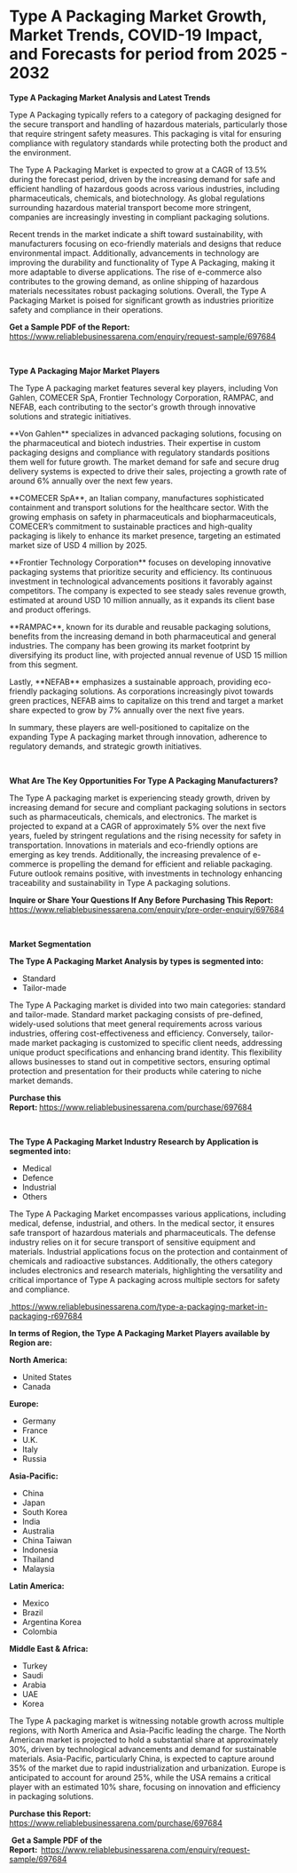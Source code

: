 <p><h1>Type A Packaging Market Growth, Market Trends, COVID-19 Impact, and Forecasts for period from 2025 - 2032</h1></p><p><strong>Type A Packaging Market Analysis and Latest Trends</strong></p>
<p><p>Type A Packaging typically refers to a category of packaging designed for the secure transport and handling of hazardous materials, particularly those that require stringent safety measures. This packaging is vital for ensuring compliance with regulatory standards while protecting both the product and the environment. </p><p>The Type A Packaging Market is expected to grow at a CAGR of 13.5% during the forecast period, driven by the increasing demand for safe and efficient handling of hazardous goods across various industries, including pharmaceuticals, chemicals, and biotechnology. As global regulations surrounding hazardous material transport become more stringent, companies are increasingly investing in compliant packaging solutions. </p><p>Recent trends in the market indicate a shift toward sustainability, with manufacturers focusing on eco-friendly materials and designs that reduce environmental impact. Additionally, advancements in technology are improving the durability and functionality of Type A Packaging, making it more adaptable to diverse applications. The rise of e-commerce also contributes to the growing demand, as online shipping of hazardous materials necessitates robust packaging solutions. Overall, the Type A Packaging Market is poised for significant growth as industries prioritize safety and compliance in their operations.</p></p>
<p><strong>Get a Sample PDF of the Report:&nbsp;</strong> <a href="https://www.reliablebusinessarena.com/enquiry/request-sample/697684?utm_campaign=2530&utm_medium=2&utm_source=Github&utm_content=ia&utm_term=19042025&utm_id=type-a-packaging">https://www.reliablebusinessarena.com/enquiry/request-sample/697684</a></p>
<p>&nbsp;</p>
<p><strong>Type A Packaging Major Market Players</strong></p>
<p><p>The Type A packaging market features several key players, including Von Gahlen, COMECER SpA, Frontier Technology Corporation, RAMPAC, and NEFAB, each contributing to the sector's growth through innovative solutions and strategic initiatives.</p><p>**Von Gahlen** specializes in advanced packaging solutions, focusing on the pharmaceutical and biotech industries. Their expertise in custom packaging designs and compliance with regulatory standards positions them well for future growth. The market demand for safe and secure drug delivery systems is expected to drive their sales, projecting a growth rate of around 6% annually over the next few years.</p><p>**COMECER SpA**, an Italian company, manufactures sophisticated containment and transport solutions for the healthcare sector. With the growing emphasis on safety in pharmaceuticals and biopharmaceuticals, COMECER’s commitment to sustainable practices and high-quality packaging is likely to enhance its market presence, targeting an estimated market size of USD 4 million by 2025.</p><p>**Frontier Technology Corporation** focuses on developing innovative packaging systems that prioritize security and efficiency. Its continuous investment in technological advancements positions it favorably against competitors. The company is expected to see steady sales revenue growth, estimated at around USD 10 million annually, as it expands its client base and product offerings.</p><p>**RAMPAC**, known for its durable and reusable packaging solutions, benefits from the increasing demand in both pharmaceutical and general industries. The company has been growing its market footprint by diversifying its product line, with projected annual revenue of USD 15 million from this segment.</p><p>Lastly, **NEFAB** emphasizes a sustainable approach, providing eco-friendly packaging solutions. As corporations increasingly pivot towards green practices, NEFAB aims to capitalize on this trend and target a market share expected to grow by 7% annually over the next five years. </p><p>In summary, these players are well-positioned to capitalize on the expanding Type A packaging market through innovation, adherence to regulatory demands, and strategic growth initiatives.</p></p>
<p>&nbsp;</p>
<p><strong>What Are The Key Opportunities For Type A Packaging Manufacturers?</strong></p>
<p><p>The Type A packaging market is experiencing steady growth, driven by increasing demand for secure and compliant packaging solutions in sectors such as pharmaceuticals, chemicals, and electronics. The market is projected to expand at a CAGR of approximately 5% over the next five years, fueled by stringent regulations and the rising necessity for safety in transportation. Innovations in materials and eco-friendly options are emerging as key trends. Additionally, the increasing prevalence of e-commerce is propelling the demand for efficient and reliable packaging. Future outlook remains positive, with investments in technology enhancing traceability and sustainability in Type A packaging solutions.</p></p>
<p><strong>Inquire or Share Your Questions If Any Before Purchasing This Report:</strong> <a href="https://www.reliablebusinessarena.com/enquiry/pre-order-enquiry/697684?utm_campaign=2530&utm_medium=2&utm_source=Github&utm_content=ia&utm_term=19042025&utm_id=type-a-packaging">https://www.reliablebusinessarena.com/enquiry/pre-order-enquiry/697684</a></p>
<p>&nbsp;</p>
<p><strong>Market Segmentation</strong></p>
<p><strong>The Type A Packaging Market Analysis by types is segmented into:</strong></p>
<p><ul><li>Standard</li><li>Tailor-made</li></ul></p>
<p><p>The Type A Packaging market is divided into two main categories: standard and tailor-made. Standard market packaging consists of pre-defined, widely-used solutions that meet general requirements across various industries, offering cost-effectiveness and efficiency. Conversely, tailor-made market packaging is customized to specific client needs, addressing unique product specifications and enhancing brand identity. This flexibility allows businesses to stand out in competitive sectors, ensuring optimal protection and presentation for their products while catering to niche market demands.</p></p>
<p><strong>Purchase this Report:&nbsp;</strong><a href="https://www.reliablebusinessarena.com/purchase/697684?utm_campaign=2530&utm_medium=2&utm_source=Github&utm_content=ia&utm_term=19042025&utm_id=type-a-packaging">https://www.reliablebusinessarena.com/purchase/697684</a></p>
<p>&nbsp;</p>
<p><strong>The Type A Packaging Market Industry Research by Application is segmented into:</strong></p>
<p><ul><li>Medical</li><li>Defence</li><li>Industrial</li><li>Others</li></ul></p>
<p><p>The Type A Packaging Market encompasses various applications, including medical, defense, industrial, and others. In the medical sector, it ensures safe transport of hazardous materials and pharmaceuticals. The defense industry relies on it for secure transport of sensitive equipment and materials. Industrial applications focus on the protection and containment of chemicals and radioactive substances. Additionally, the others category includes electronics and research materials, highlighting the versatility and critical importance of Type A packaging across multiple sectors for safety and compliance.</p></p>
<p><a href="https://www.reliablebusinessarena.com/type-a-packaging-market-in-packaging-r697684?utm_campaign=2530&utm_medium=2&utm_source=Github&utm_content=ia&utm_term=19042025&utm_id=type-a-packaging">&nbsp;https://www.reliablebusinessarena.com/type-a-packaging-market-in-packaging-r697684</a></p>
<p><strong>In terms of Region, the Type A Packaging Market Players available by Region are:</strong></p>
<p>
    <p> <strong> North America: </strong>
        <ul>
            <li>United States</li>
            <li>Canada</li>
        </ul>
        </p> 
    <p> <strong> Europe: </strong>
        <ul>
            <li>Germany</li>
            <li>France</li>
            <li>U.K.</li>
            <li>Italy</li>
            <li>Russia</li>
        </ul>
        </p> 
    <p> <strong> Asia-Pacific: </strong>
        <ul>
            <li>China</li>
            <li>Japan</li>
            <li>South Korea</li>
            <li>India</li>
            <li>Australia</li>
            <li>China Taiwan</li>
            <li>Indonesia</li>
            <li>Thailand</li>
            <li>Malaysia</li>
        </ul>
        </p> 
    <p> <strong> Latin America: </strong>
        <ul>
            <li>Mexico</li>
            <li>Brazil</li>
            <li>Argentina Korea</li>
            <li>Colombia</li>
        </ul>
        </p> 
    <p> <strong> Middle East & Africa: </strong>
        <ul>
            <li>Turkey</li>
            <li>Saudi</li>
            <li>Arabia</li>
            <li>UAE</li>
            <li>Korea</li>
        </ul>
    </p>
    </p>
<p><p>The Type A packaging market is witnessing notable growth across multiple regions, with North America and Asia-Pacific leading the charge. The North American market is projected to hold a substantial share at approximately 30%, driven by technological advancements and demand for sustainable materials. Asia-Pacific, particularly China, is expected to capture around 35% of the market due to rapid industrialization and urbanization. Europe is anticipated to account for around 25%, while the USA remains a critical player with an estimated 10% share, focusing on innovation and efficiency in packaging solutions.</p></p>
<p><strong>Purchase this Report: </strong><a href="https://www.reliablebusinessarena.com/purchase/697684?utm_campaign=2530&utm_medium=2&utm_source=Github&utm_content=ia&utm_term=19042025&utm_id=type-a-packaging">https://www.reliablebusinessarena.com/purchase/697684</a></p>
<p>&nbsp;<strong>Get a Sample PDF of the Report:&nbsp;&nbsp;</strong><a href="https://www.reliablebusinessarena.com/enquiry/request-sample/697684?utm_campaign=2530&utm_medium=2&utm_source=Github&utm_content=ia&utm_term=19042025&utm_id=type-a-packaging">https://www.reliablebusinessarena.com/enquiry/request-sample/697684</a></p>
<p><strong></strong></p>
<p><p></p><p></p><p></p></p>